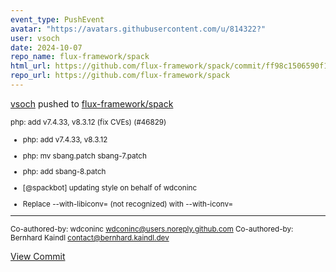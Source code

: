 ```yaml
---
event_type: PushEvent
avatar: "https://avatars.githubusercontent.com/u/814322?"
user: vsoch
date: 2024-10-07
repo_name: flux-framework/spack
html_url: https://github.com/flux-framework/spack/commit/ff98c1506590f160b3d97a6b5df00123dc702a40
repo_url: https://github.com/flux-framework/spack
---
```


<a href='https://github.com/vsoch' target='_blank'>vsoch</a> pushed to <a href='https://github.com/flux-framework/spack' target='_blank'>flux-framework/spack</a>

<small>php: add v7.4.33, v8.3.12 (fix CVEs) (#46829)

* php: add v7.4.33, v8.3.12

* php: mv sbang.patch sbang-7.patch

* php: add sbang-8.patch

* [@spackbot] updating style on behalf of wdconinc

* Replace --with-libiconv= (not recognized) with --with-iconv=

---------

Co-authored-by: wdconinc <wdconinc@users.noreply.github.com>
Co-authored-by: Bernhard Kaindl <contact@bernhard.kaindl.dev></small>

<a href='https://github.com/flux-framework/spack/commit/ff98c1506590f160b3d97a6b5df00123dc702a40' target='_blank'>View Commit</a>